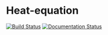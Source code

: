 # Heat-equation

[![Build Status](https://travis-ci.org/tobykirk/Heat-equation.svg?branch=master)](https://travis-ci.org/tobykirk/Heat-equation)
[![Documentation Status](https://readthedocs.org/projects/heat-equation/badge/?version=latest)](https://heat-equation.readthedocs.io/en/latest/?badge=latest)
